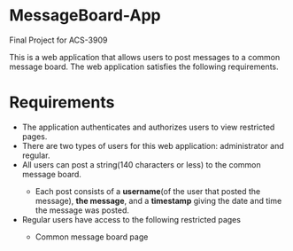 # MessageBoard-App
Final Project for ACS-3909

This is a web application that allows users to post messages to a common message board. The web application satisfies the following 
requirements. 

# Requirements
<ul>
<li>The application authenticates and authorizes users to view restricted pages.</li>
<li>There are two types of users for this web application: administrator and regular.</li>
<li>All users can post a string(140 characters or less) to the common message board.</li>
    <ul>
    <li>Each post consists of a <strong>username</strong>(of the user that posted the message), <strong>the message</strong>, and 
    a <strong>timestamp</strong> giving the date and time the message was posted.</li>
    </ul>
<li>Regular users have access to the following restricted pages</li>
<ul>
<li>Common message board page</li>
</ul>
</ul>





